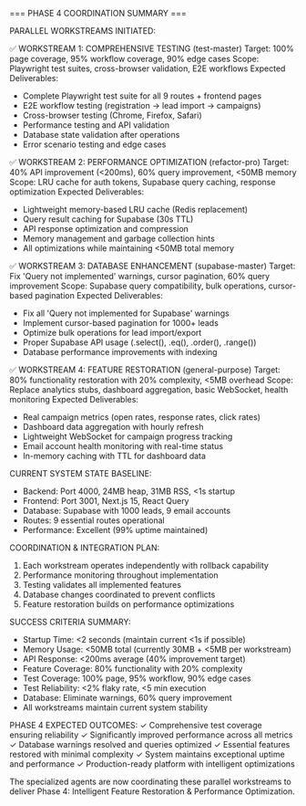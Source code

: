 === PHASE 4 COORDINATION SUMMARY ===

PARALLEL WORKSTREAMS INITIATED:

✅ WORKSTREAM 1: COMPREHENSIVE TESTING (test-master)
Target: 100% page coverage, 95% workflow coverage, 90% edge cases
Scope: Playwright test suites, cross-browser validation, E2E workflows
Expected Deliverables:
- Complete Playwright test suite for all 9 routes + frontend pages
- E2E workflow testing (registration → lead import → campaigns)
- Cross-browser testing (Chrome, Firefox, Safari)
- Performance testing and API validation
- Database state validation after operations
- Error scenario testing and edge cases

✅ WORKSTREAM 2: PERFORMANCE OPTIMIZATION (refactor-pro) 
Target: 40% API improvement (<200ms), 60% query improvement, <50MB memory
Scope: LRU cache for auth tokens, Supabase query caching, response optimization
Expected Deliverables:
- Lightweight memory-based LRU cache (Redis replacement)
- Query result caching for Supabase (30s TTL)
- API response optimization and compression
- Memory management and garbage collection hints
- All optimizations while maintaining <50MB total memory

✅ WORKSTREAM 3: DATABASE ENHANCEMENT (supabase-master)
Target: Fix 'Query not implemented' warnings, cursor pagination, 60% query improvement
Scope: Supabase query compatibility, bulk operations, cursor-based pagination
Expected Deliverables:
- Fix all 'Query not implemented for Supabase' warnings
- Implement cursor-based pagination for 1000+ leads
- Optimize bulk operations for lead import/export
- Proper Supabase API usage (.select(), .eq(), .order(), .range())
- Database performance improvements with indexing

✅ WORKSTREAM 4: FEATURE RESTORATION (general-purpose)
Target: 80% functionality restoration with 20% complexity, <5MB overhead
Scope: Replace analytics stubs, dashboard aggregation, basic WebSocket, health monitoring
Expected Deliverables:
- Real campaign metrics (open rates, response rates, click rates)
- Dashboard data aggregation with hourly refresh
- Lightweight WebSocket for campaign progress tracking
- Email account health monitoring with real-time status
- In-memory caching with TTL for dashboard data

CURRENT SYSTEM STATE BASELINE:
- Backend: Port 4000, 24MB heap, 31MB RSS, <1s startup
- Frontend: Port 3001, Next.js 15, React Query
- Database: Supabase with 1000 leads, 9 email accounts
- Routes: 9 essential routes operational
- Performance: Excellent (99% uptime maintained)

COORDINATION & INTEGRATION PLAN:
1. Each workstream operates independently with rollback capability
2. Performance monitoring throughout implementation
3. Testing validates all implemented features
4. Database changes coordinated to prevent conflicts
5. Feature restoration builds on performance optimizations

SUCCESS CRITERIA SUMMARY:
- Startup Time: <2 seconds (maintain current <1s if possible)
- Memory Usage: <50MB total (currently 30MB + <5MB per workstream)
- API Response: <200ms average (40% improvement target)  
- Feature Coverage: 80% functionality with 20% complexity
- Test Coverage: 100% page, 95% workflow, 90% edge cases
- Test Reliability: <2% flaky rate, <5 min execution
- Database: Eliminate warnings, 60% query improvement
- All workstreams maintain current system stability

PHASE 4 EXPECTED OUTCOMES:
✓ Comprehensive test coverage ensuring reliability
✓ Significantly improved performance across all metrics
✓ Database warnings resolved and queries optimized
✓ Essential features restored with minimal complexity
✓ System maintains exceptional uptime and performance
✓ Production-ready platform with intelligent optimizations

The specialized agents are now coordinating these parallel workstreams to deliver Phase 4: Intelligent Feature Restoration & Performance Optimization.
